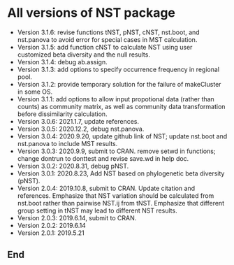 # All versions of NST package
- Version 3.1.6: revise functions tNST, pNST, cNST, nst.boot, and nst.panova to avoid error for special cases in MST calculation.
- Version 3.1.5: add function cNST to calculate NST using user customized beta diversity and the null results.
- Version 3.1.4: debug ab.assign.
- Version 3.1.3: add options to specify occurrence frequency in regional pool.
- Version 3.1.2: provide temporary solution for the failure of makeCluster in some OS.
- Version 3.1.1: add options to allow input propotional data (rather than counts) as community matrix, as well as community data transformation before dissimilarity calculation.
- Version 3.0.6: 2021.1.7, update references.
- Version 3.0.5: 2020.12.2, debug nst.panova.
- Version 3.0.4: 2020.9.20, update github link of NST; update nst.boot and nst.panova to include MST results.
- Version 3.0.3: 2020.9.9, submit to CRAN. remove setwd in functions; change dontrun to donttest and revise save.wd in help doc.
- Version 3.0.2: 2020.8.31, debug pNST.
- Version 3.0.1: 2020.8.23, Add NST based on phylogenetic beta diversity (pNST).
- Version 2.0.4: 2019.10.8, submit to CRAN. Update citation and references. Emphasize that NST variation should be calculated from nst.boot rather than pairwise NST.ij from tNST. Emphasize that different group setting in tNST may lead to different NST results.
- Version 2.0.3: 2019.6.14, submit to CRAN.
- Version 2.0.2: 2019.6.14
- Version 2.0.1: 2019.5.21

## End
